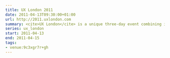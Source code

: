 ```yaml
---
title: UX London 2011
date: 2011-04-13T09:30:00+01:00
url: http://2011.uxlondon.com
summary: <cite>UX London</cite> is a unique three-day event combining inspirational talks with in-depth workshops presented by some of the industry's biggest names. Whether you're beginning your career, or a seasoned professional, UX London is your chance to add core skills, absorb strategic thinking, and learn advanced techniques from pioneers in the field.
series: ux_london
start: 2011-04-13
end: 2011-04-15
tags:
- venue:9c3xgr7r+gh
---
```

